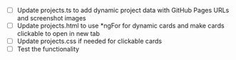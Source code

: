 - [ ] Update projects.ts to add dynamic project data with GitHub Pages URLs and screenshot images
- [ ] Update projects.html to use *ngFor for dynamic cards and make cards clickable to open in new tab
- [ ] Update projects.css if needed for clickable cards
- [ ] Test the functionality
